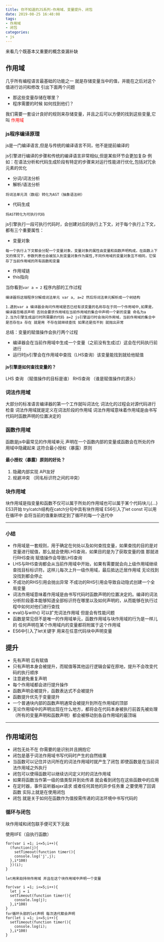```yaml
---
title: 你不知道的JS系列-作用域、变量提升、闭包
date: 2019-08-25 16:48:08
tags:
- 作用域
- 闭包
categories:
- js
---
```


来看几个既基本又重要的概念查漏补缺
<!-- more -->


## 作用域
几乎所有编程语言最基础的功能之一 就是存储变量当中的值，并能在之后对这个值进行访问和修改
引出下面两个问题

* 那这些变量存储在哪里？
* 程序需要的时候 如何找到他们？


我们需要一套设计良好的规则来存储变量，并且之后可以方便的找到这些变量,它叫 <font color="red">作用域</font>

### js程序编译原理
js是一门编译语言,但是与传统的编译语言不同，他不是提前编译的

js引擎进行编译的步骤和传统的编译语言非常相似,但是某些环节会更加复杂 例如：在语法分析和代码生成阶段有特定的步骤来对运行性能进行优化,包括对冗余元素的优化


* 分词/词法分析
* 解析/语法分析 

```
将词法单元流（数组）转化为AST（抽象语法树）
```
* 代码生成 

```
将AST转化为可执行代码
```

js引擎执行一段可执行代码时，会创建对应的执行上下文，对于每个执行上下文，都有三个重要属性：
  * 变量对象
  ```
  每一个执行上下文都会分配一个变量对象，变量对象的属性由变量和函数声明构成，在函数上下文的情况下，参数列表也会被加入到变量对象作为属性,不同作用域的变量对象互不相同，它保存了当前作用域的所有函数和变量
  ```
  * 作用域链
  * this指向

 当你看到`var a = 2` 程序内部的工作过程
 
```
编译器将这端程序分解成词法单元 var a, a=2 然后将词法单元解析成一个树结构

1.遇到var a 编译器会询问作用域是否已经有该变量的名称存在于同一个作用域中,如果是，编译器忽略该声明 否则会要求作用域在当前作用域的集合中声明一个新的变量 命名为a
2.当为引擎生成运行时所需要的代码 a=2 js引擎运行时会询问作用域，当前作用域的集合中是否存在a 存在 就是用 不存在就继续查找 如果还是找不到 就抛出异常

```
总结：变量的赋值操作会执行两个过程

* 编译器会在当前作用域中生成一个变量（之前没有生成过）这会在代码执行前进行
* 运行时js引擎会在作用域中查找（LHS查询）该变量能找到就给他赋值


#### js引擎是如何查找变量的？
LHS 查询 （赋值操作的目标是谁）
RHS查询 （谁是赋值操作的源头）
### 词法作用域
大部分的标准语言编译器的第一个工作就叫词法化
词法化的过程会对源代码进行检查
词法作用域就是定义在词法阶段的作用域
词法作用域意味着作用域是由书写代码时函数声明的位置决定的

### 函数作用域

函数是js中最常见的作用域单元 声明在一个函数内部的变量或函数会在所处的作用域中隐藏起来 这符合最小授权（暴露）原则

#### 最小授权（暴露）原则的好处？
1. 隐藏内部实现 API友好
2. 规避冲突 （同名标识符之间的冲突）

### 块作用域
块作用域是指变量和函数不仅可以属于所处的作用域也可以属于某个代码块儿{...}
ES3开始 try/catch结构在catch分句中具有块作用域
ES6引入了let const 可以用在循环中 会将当前的值重新绑定到了循环的每一个迭代中

-------

### 小结
* 作用域是一套规则，用于确定在何处以及如何查找变量，如果查找的目的是对变量进行赋值，那么就会使用LHS查询，如果目的是为了获取变量的值 那就进行RHS查询 赋值操作会导致LHS查询
* LHS与RHS查询都会从当前作用域中开始，如果有需要就会向上级作用域继续查找目标标识符。这样儿每次上升一级作用域，最后抵达迁居作用域 无论找到没找到都会停止
* 不成功的RHS引用会抛出异常 不成功的RHS引用会导致自动隐式创建一个全局变量
* 词法作用域意味着作用域是由书写代码时函数声明的位置决定的。编译的词法分析阶段基本能够知道全部标识符在哪里以及如何声明的，从而能够在执行过程中如何对他们进行查找
* eval()与with() 可以扩充词法作用域 但是会有性能问题
* 函数是常见但不是唯一的作用域单元，函数作用域与块作用域的行为是一样儿的 任何声明在某个作用域内的变量都将附属于这个作用域
* ES6中引入了let关键字 用来在任意代码块中声明变量


## 提升

* 先有声明 后有赋值
* 只有声明本身会被提升，而赋值等其他运行逻辑会留在原地，提升不会改变代码的执行顺序
* 注意避免重复声明
* 每个作用域都会进行提升操作
* 函数声明会被提升，函数表达式不会被提升
* 函数提升优先于变量提升
* 一个普通块内部的函数声明通常会被提升到所在作用域的顶部
* 无论作用域中的声明出现在什么地方，都将会在代码本身被执行前首先被处理（所有的变量声明和函数声明）都会被移动到各自作用域的最顶端

-------

## 作用域闭包

* 闭包无处不在 你需要的是识别并且拥抱它
* 闭包是基于词法作用域书写代码时产生的自然结果
* 当函数可以记住并访问所在的词法作用域时就产生了闭包 即使函数是在当前词法作用域之外执行
* 闭包可以使得函数可以继续访问定义时的词法作用域
* 如果将函数当作第一级的值类型并到处传递 就会看到闭包在这些函数中的应用
* 在定时器，事件监听器ajax请求 或者任何其他的异步任务重 之要使用了回调函数 实际上就是在使用闭包
* 闭包 就是关于如何在函数作为值按需传递的词法环境中书写代码的

### 循环与闭包

块作用域和闭包联手便可天下无敌

使用IIFE（自执行函数）

```
for(var i =1; i<=5;i++){
  (function(j){
    setTimeout(function timer(){
    console.log('j',j);
  },i*100)
  })(i);
}

let用来劫持块作用域 并且在这个块作用域中声明一个变量

for(var i =1; i<=5;i++){
  let j = i
  setTimeout(function timer(){
    console.log(j);
  },i*100)
}
for循环头部的let声明 每次迭代都会声明
for(let i =1; i<=5;i++){
  setTimeout(function timer(){
    console.log(i);
  },i*100)
}

```







